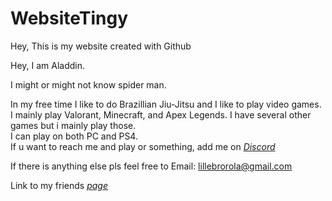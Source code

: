 # WebsiteTingy
Hey, This is my website created with Github

Hey, I am Aladdin.

I might or might not know spider man.

In my free time I like to do Brazillian Jiu-Jitsu and I like to play video games. 
<br>
I mainly play Valorant, Minecraft, and Apex Legends. I have several other games but i mainly play those.
<br>
I can play on both PC and PS4.
<br>
If u want to reach me and play or something, add me on *[Discord](https://www.discordapp.com/users/Aladdin#4459)*






If there is anything else pls feel free to Email: <lillebrorola@gmail.com>

Link to my friends *[page](https://aladdin4459.github.io/WebsiteTingy/Alddin4459%second%page)*

